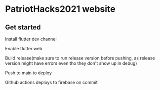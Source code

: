 # PatriotHacks2021 website
## Get started
Install flutter dev channel

Enable flutter web

Build release(make sure to run release version before pushing, as release version might have errors even tho they don't show up in debug)

Push to main to deploy

Github actions deploys to firebase on commit
